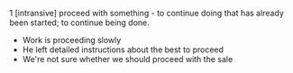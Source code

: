 1 [intransive] proceed with something - to continue doing that has already been started; to continue being done.
   * Work is proceeding slowly
   * He left detailed instructions about the best to proceed
   * We're not sure whether we should proceed with the sale
